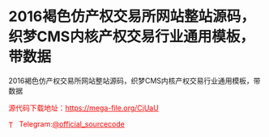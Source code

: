 # 2016褐色仿产权交易所网站整站源码，织梦CMS内核产权交易行业通用模板，带数据

2016褐色仿产权交易所网站整站源码，织梦CMS内核产权交易行业通用模板，带数据<br>


<p style="color: red;">源代码下载地址：<a href="https://mega-file.org/CjUaU" style="color: red;">https://mega-file.org/CjUaU</a></p><p style="color: red;"><img src="https://cdn-icons-png.flaticon.com/512/2111/2111646.png" alt="Telegram Icon" style="width: 16px; vertical-align: middle; margin-right: 5px;">Telegram:<a href="https://t.me/official_sourcecode" style="color: red;">@official_sourcecode</a></p>